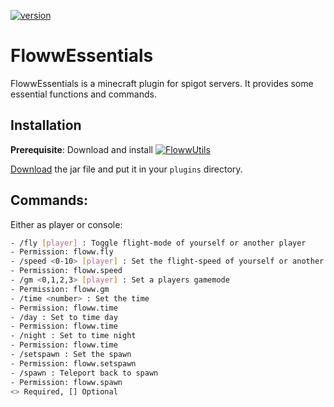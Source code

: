 [![version](https://img.shields.io/badge/Version-0.2.0-brightgreen)](https://gitlab.com/Kapitan_Floww/flowwutils/-/releases/0.2.0)

# FlowwEssentials

FlowwEssentials is a minecraft plugin for spigot servers. It provides some essential functions and commands.

## Installation

**Prerequisite**: Download and install [![FlowwUtils](https://img.shields.io/badge/-FlowwUtils-informational) ](https://gitlab.com/Kapitan_Floww/flowwutils)

[Download](https://gitlab.com/Kapitan_Floww/flowwessentials/-/releases) the jar file and put it in your `plugins` directory.

## Commands:
Either as player or console:
```bash
- /fly [player] : Toggle flight-mode of yourself or another player
- Permission: floww.fly
- /speed <0-10> [player] : Set the flight-speed of yourself or another player 
- Permission: floww.speed
- /gm <0,1,2,3> [player] : Set a players gamemode
- Permission: floww.gm
- /time <number> : Set the time
- Permission: floww.time
- /day : Set to time day
- Permission: floww.time
- /night : Set to time night
- Permission: floww.time
- /setspawn : Set the spawn
- Permission: floww.setspawn
- /spawn : Teleport back to spawn
- Permission: floww.spawn
<> Required, [] Optional
```
